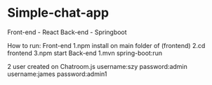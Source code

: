 # Simple-chat-app
Front-end - React
Back-end - Springboot

How to run:
Front-end
1.npm install on main folder of (frontend)
2.cd frontend 
3.npm start
Back-end
1.mvn spring-boot:run 

2 user created on Chatroom.js
username:szy password:admin
username:james password:admin1
